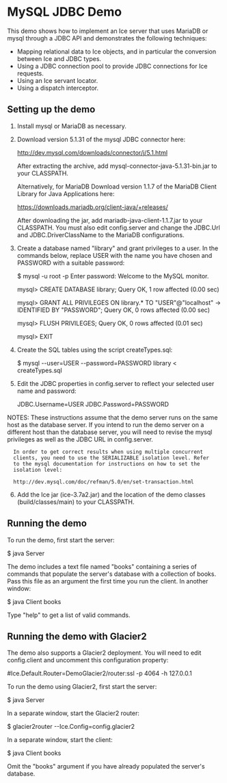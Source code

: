 MySQL JDBC Demo
===============

This demo shows how to implement an Ice server that uses MariaDB or mysql
through a JDBC API and demonstrates the following techniques:

 - Mapping relational data to Ice objects, and in particular the
   conversion between Ice and JDBC types.
 - Using a JDBC connection pool to provide JDBC connections for Ice
   requests.
 - Using an Ice servant locator.
 - Using a dispatch interceptor.


Setting up the demo
-------------------

1. Install mysql or MariaDB as necessary.

2. Download version 5.1.31 of the mysql JDBC connector here:

   http://dev.mysql.com/downloads/connector/j/5.1.html

   After extracting the archive, add mysql-connector-java-5.1.31-bin.jar
   to your CLASSPATH.

   Alternatively, for MariaDB Download version 1.1.7 of the MariaDB Client
   Library for Java Applications here:

   https://downloads.mariadb.org/client-java/+releases/

   After downloading the jar, add mariadb-java-client-1.1.7.jar to your
   CLASSPATH. You must also edit config.server and change the JDBC.Url and
   JDBC.DriverClassName to the MariaDB configurations.

3. Create a database named "library" and grant privileges to a user. In
   the commands below, replace USER with the name you have chosen and
   PASSWORD with a suitable password:

   $ mysql -u root -p
   Enter password:
   Welcome to the MySQL monitor.

   mysql> CREATE DATABASE library;
   Query OK, 1 row affected (0.00 sec)

   mysql> GRANT ALL PRIVILEGES ON library.* TO "USER"@"localhost"
       -> IDENTIFIED BY "PASSWORD";
   Query OK, 0 rows affected (0.00 sec)

   mysql> FLUSH PRIVILEGES;
   Query OK, 0 rows affected (0.01 sec)

   mysql> EXIT

4. Create the SQL tables using the script createTypes.sql:

   $ mysql --user=USER --password=PASSWORD library < createTypes.sql

5. Edit the JDBC properties in config.server to reflect your selected
   user name and password:

   JDBC.Username=USER
   JDBC.Password=PASSWORD

NOTES:
      These instructions assume that the demo server runs on the same
      host as the database server. If you intend to run the demo server on
      a different host than the database server, you will need to revise
      the mysql privileges as well as the JDBC URL in config.server.

      In order to get correct results when using multiple concurrent
      clients, you need to use the SERIALIZABLE isolation level. Refer
      to the mysql documentation for instructions on how to set the
      isolation level:

      http://dev.mysql.com/doc/refman/5.0/en/set-transaction.html

6. Add the Ice jar (ice-3.7a2.jar) and the location of the demo classes
   (build/classes/main) to your CLASSPATH.


Running the demo
----------------

To run the demo, first start the server:

$ java Server

The demo includes a text file named "books" containing a series of
commands that populate the server's database with a collection of
books. Pass this file as an argument the first time you run the
client. In another window:

$ java Client books

Type "help" to get a list of valid commands.


Running the demo with Glacier2
------------------------------

The demo also supports a Glacier2 deployment. You will need to edit
config.client and uncomment this configuration property:

#Ice.Default.Router=DemoGlacier2/router:ssl -p 4064 -h 127.0.0.1

To run the demo using Glacier2, first start the server:

$ java Server

In a separate window, start the Glacier2 router:

$ glacier2router --Ice.Config=config.glacier2

In a separate window, start the client:

$ java Client books

Omit the "books" argument if you have already populated the server's
database.
